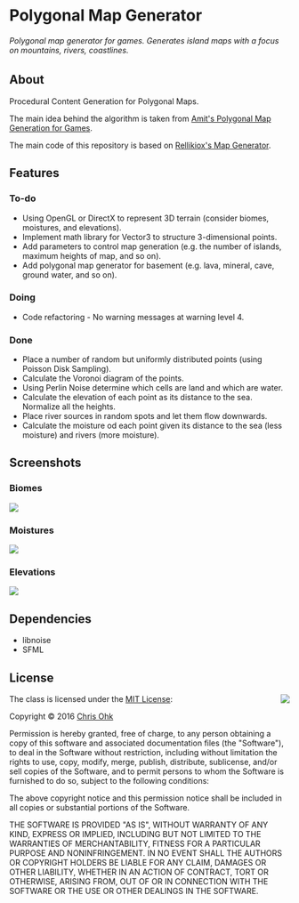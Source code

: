 # Polygonal Map Generator

###### Polygonal map generator for games. Generates island maps with a focus on mountains, rivers, coastlines.

## About

Procedural Content Generation for Polygonal Maps.

The main idea behind the algorithm is taken from [Amit's Polygonal Map Generation for Games](http://www-cs-students.stanford.edu/~amitp/game-programming/polygon-map-generation/).

The main code of this repository is based on [Rellikiox's Map Generator](https://github.com/Rellikiox/MapGenerator).

## Features

### To-do

* Using OpenGL or DirectX to represent 3D terrain (consider biomes, moistures, and elevations).
* Implement math library for Vector3 to structure 3-dimensional points.
* Add parameters to control map generation (e.g. the number of islands, maximum heights of map, and so on).
* Add polygonal map generator for basement (e.g. lava, mineral, cave, ground water, and so on).

### Doing

* Code refactoring - No warning messages at warning level 4. 

### Done

* Place a number of random but uniformly distributed points (using Poisson Disk Sampling).
* Calculate the Voronoi diagram of the points.
* Using Perlin Noise determine which cells are land and which are water.
* Calculate the elevation of each point as its distance to the sea. Normalize all the heights.
* Place river sources in random spots and let them flow downwards.
* Calculate the moisture od each point given its distance to the sea (less moisture) and rivers (more moisture).

## Screenshots

### Biomes

<img src="https://github.com/utilForever/PolyMapGenerator/blob/master/Screenshots/Biome%20-%20Version%201.jpg"/>

### Moistures

<img src="https://github.com/utilForever/PolyMapGenerator/blob/master/Screenshots/Moisture%20-%20Version%201.jpg"/>

### Elevations

<img src="https://github.com/utilForever/PolyMapGenerator/blob/master/Screenshots/Elevation%20-%20Version%201.jpg"/>

## Dependencies

* libnoise
* SFML

## License

<img align="right" src="http://opensource.org/trademarks/opensource/OSI-Approved-License-100x137.png">

The class is licensed under the [MIT License](http://opensource.org/licenses/MIT):

Copyright &copy; 2016 [Chris Ohk](http://www.github.com/utiLForever)

Permission is hereby granted, free of charge, to any person obtaining a copy of this software and associated documentation files (the "Software"), to deal in the Software without restriction, including without limitation the rights to use, copy, modify, merge, publish, distribute, sublicense, and/or sell copies of the Software, and to permit persons to whom the Software is furnished to do so, subject to the following conditions:

The above copyright notice and this permission notice shall be included in all copies or substantial portions of the Software.

THE SOFTWARE IS PROVIDED "AS IS", WITHOUT WARRANTY OF ANY KIND, EXPRESS OR IMPLIED, INCLUDING BUT NOT LIMITED TO THE WARRANTIES OF MERCHANTABILITY, FITNESS FOR A PARTICULAR PURPOSE AND NONINFRINGEMENT. IN NO EVENT SHALL THE AUTHORS OR COPYRIGHT HOLDERS BE LIABLE FOR ANY CLAIM, DAMAGES OR OTHER LIABILITY, WHETHER IN AN ACTION OF CONTRACT, TORT OR OTHERWISE, ARISING FROM, OUT OF OR IN CONNECTION WITH THE SOFTWARE OR THE USE OR OTHER DEALINGS IN THE SOFTWARE.